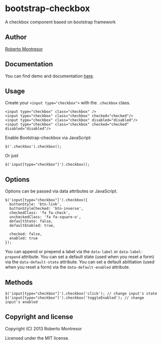 bootstrap-checkbox
==================

A checkbox component based on bootstrap framework

## Author
[Roberto Montresor](https://github.com/montrezorro)

## Documentation
You can find demo and documentation [here](http://montrezorro.github.io/bootstrap-checkbox).

## Usage

Create your `<input type="checkbox">` with the `.checkbox` class.

    <input type="checkbox" class="checkbox" />
    <input type="checkbox" class="checkbox" checked="checked"/>
    <input type="checkbox" class="checkbox" disabled="disabled"/>
    <input type="checkbox" class="checkbox" checked="checked" disabled="disabled"/>
	
    
Enable Bootstrap-checkbox via JavaScript:

    $('.checkbox').checkbox();

Or just

    $('input[type="checkbox"]').checkbox();

## Options

Options can be passed via data attributes or JavaScript.

    $('input[type="checkbox"]').checkbox({
      buttonStyle: 'btn-link',
      buttonStyleChecked: 'btn-inverse',
      checkedClass: 'fa fa-check',
      uncheckedClass: 'fa fa-square-o',
      defaultState: false,
      defaultEnabled: true,
	  
      checked: false,
      enabled: true
    });

You can append or prepend a label via the `data-label` or `data-label-prepend` attribute.
You can set a default state (used when you reset a form) via the `data-default-state` attribute.
You can set a default abilitation (used when you reset a form) via the `data-default-enabled` attribute.

## Methods

    $('input[type="checkbox"]').checkbox('click'); // change input's state
    $('input[type="checkbox"]').checkbox('toggleEnabled'); // change input's enabled
    
## Copyright and license

Copyright (C) 2013 Roberto Montresor

Licensed under the MIT license.
